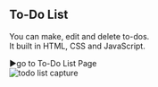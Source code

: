 ## To-Do List

You can make, edit and delete to-dos.  
It built in HTML, CSS and JavaScript.

▶go to To-Do List Page  
![todo list capture](https://user-images.githubusercontent.com/50655064/131056880-7ee6c35e-b4c9-4d7a-8385-005c746395f9.JPG)
